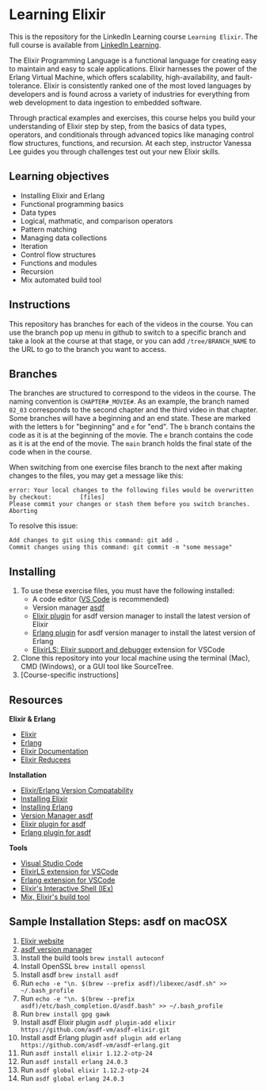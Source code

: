 # Learning Elixir
This is the repository for the LinkedIn Learning course `Learning Elixir`. The full course is available from [LinkedIn Learning][lil-course-url]. 

The Elixir Programming Language is a functional language for creating easy to maintain and easy to scale applications. Elixir harnesses the power of the Erlang Virtual Machine, which offers scalability, high-availability, and fault-tolerance. Elixir is consistently ranked one of the most loved languages by developers and is found across a variety of industries for everything from web development to data ingestion to embedded software. 

Through practical examples and exercises, this course helps you build your understanding of Elixir step by step, from the basics of data types, operators, and conditionals through advanced topics like managing control flow structures, functions, and recursion. At each step, instructor Vanessa Lee guides you through challenges test out your new Elixir skills.

## Learning objectives
- Installing Elixir and Erlang
- Functional programming basics
- Data types
- Logical, mathmatic, and comparison operators
- Pattern matching
- Managing data collections
- Iteration
- Control flow structures
- Functions and modules
- Recursion
- Mix automated build tool

## Instructions
This repository has branches for each of the videos in the course. You can use the branch pop up menu in github to switch to a specific branch and take a look at the course at that stage, or you can add `/tree/BRANCH_NAME` to the URL to go to the branch you want to access.

## Branches
The branches are structured to correspond to the videos in the course. The naming convention is `CHAPTER#_MOVIE#`. As an example, the branch named `02_03` corresponds to the second chapter and the third video in that chapter. 
Some branches will have a beginning and an end state. These are marked with the letters `b` for "beginning" and `e` for "end". The `b` branch contains the code as it is at the beginning of the movie. The `e` branch contains the code as it is at the end of the movie. The `main` branch holds the final state of the code when in the course.

When switching from one exercise files branch to the next after making changes to the files, you may get a message like this:

    error: Your local changes to the following files would be overwritten by checkout:        [files]
    Please commit your changes or stash them before you switch branches.
    Aborting

To resolve this issue:
	
    Add changes to git using this command: git add .
	Commit changes using this command: git commit -m "some message"

## Installing
1. To use these exercise files, you must have the following installed:
    - A code editor ([VS Code](https://code.visualstudio.com/) is recommended)
	- Version manager [asdf](asdf-url) 
    - [Elixir plugin](https://github.com/asdf-vm/asdf-elixir) for asdf version manager to install the latest version of Elixir
    - [Erlang plugin](https://github.com/asdf-vm/asdf-erlang) for asdf version manager to install the latest version of Erlang
    - [ElixirLS: Elixir support and debugger](https://marketplace.visualstudio.com/items?itemName=JakeBecker.elixir-ls) extension for VSCode
2. Clone this repository into your local machine using the terminal (Mac), CMD (Windows), or a GUI tool like SourceTree.
3. [Course-specific instructions]

## Resources

**Elixir & Erlang**

* [Elixir](https://elixir-lang.org/)
* [Erlang](https://www.erlang.org/)
* [Elixir Documentation](https://hexdocs.pm/elixir/Kernel.html)
* [Elixir Reducees](http://blog.plataformatec.com.br/2015/05/introducing-reducees/)

**Installation**

* [Elixir/Erlang Version Compatability](https://hexdocs.pm/elixir/master/compatibility-and-deprecations.html#compatibility-between-elixir-and-erlang-otp)
* [Installing Elixir](https://elixir-lang.org/install.html)
* [Installing Erlang](https://erlang.org/doc/installation_guide/INSTALL.html)
* [Version Manager asdf](https://github.com/asdf-vm/asdf)
* [Elixir plugin for asdf](https://github.com/asdf-vm/asdf-elixir)
* [Erlang plugin for asdf](https://github.com/asdf-vm/asdf-erlang)

**Tools**
* [Visual Studio Code](https://code.visualstudio.com/)
* [ElixirLS extension for VSCode](https://marketplace.visualstudio.com/items?itemName=JakeBecker.elixir-ls)
* [Erlang extension for VSCode](https://marketplace.visualstudio.com/items?itemName=pgourlain.erlang)
* [Elixir's Interactive Shell (IEx)](https://hexdocs.pm/iex/IEx.html)
* [Mix, Elixir's build tool](https://hexdocs.pm/mix/Mix.html)

## Sample Installation Steps: asdf on macOSX 

1. [Elixir website](https://elixir-lang.org/install.html)
1. [asdf version manager](http://asdf-vm.com/guide/getting-started.html)
1. Install the build tools `brew install autoconf`
1. Install OpenSSL `brew install openssl`
1. Install asdf `brew install asdf`
1. Run `echo -e "\n. $(brew --prefix asdf)/libexec/asdf.sh" >> ~/.bash_profile`
1. Run `echo -e "\n. $(brew --prefix asdf)/etc/bash_completion.d/asdf.bash" >> ~/.bash_profile`
1. Run `brew install gpg gawk`
1. Install asdf Elixir plugin `asdf plugin-add elixir https://github.com/asdf-vm/asdf-elixir.git`
1. Install asdf Erlang plugin `asdf plugin add erlang https://github.com/asdf-vm/asdf-erlang.git`
1. Run `asdf install elixir 1.12.2-otp-24`
1. Run `asdf install erlang 24.0.3`
1. Run `asdf global elixir 1.12.2-otp-24`
1. Run `asdf global erlang 24.0.3`

[0]: # (Replace these placeholder URLs with actual course URLs)

[lil-course-url]: https://github.com/LinkedInLearning/learning-elixir-2898718
[lil-thumbnail-url]: http://

